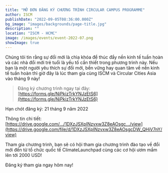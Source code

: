 ```yaml
---
title: "MỞ ĐƠN ĐĂNG KÝ CHƯƠNG TRÌNH CIRCULAR CAMPUS PROGRAMME"
author: ISCM
publishDate: "2022-09-05T08:36:00.000Z"
bg_image: "images/backgrounds/page-title.jpg"
description: "" 
location: "ISCM - HCMC"
image: /images/events/event-2022-07.png
showImage: true
---
```

Chúng tôi tin rằng sự đổi mới là chìa khóa để thúc đẩy nền kinh tế tuần hoàn và các nhà đổi mới trẻ tuổi là yếu tố cần thiết trong phương trình này.
Nếu bạn là một người yêu thích sự đổi mới, bền vững hay quan tâm về nền kinh tế tuần hoàn thì giờ đây là lúc tham gia cùng ISCM và Circular Cities Asia vào tháng 9 này!

> Đăng ký chương trình ngay tại đây: [https://forms.gle/NjPkizTrkYNJzEtS6](https://forms.gle/NjPkizTrkYNJzEtS6)
> 

Hạn chót đăng ký: 21 tháng 9 năm 2022

Thông tin chi tiết: [https://drive.google.com/.../1DXzJSXpINzvxw3Z8eAOsgc.../view](https://drive.google.com/file/d/1DXzJSXpINzvxw3Z8eAOsgcDW_QHiV7nY/view)

Tham gia chương trình, bạn sẽ có hội tham gia chương trình đào tạo về đổi mới đến từ tổ chức quốc tế ClimateLaunchpad cùng các cơ hội ươm mầm lên tới 2000 USD!

Đăng ký tham gia ngay hôm nay!